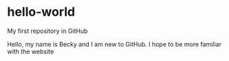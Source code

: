 # hello-world
My first repository in GitHub

Hello, my name is Becky and I am new to GitHub. I hope to be more familiar with the website
